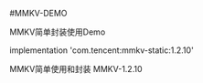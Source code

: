 #MMKV-DEMO

MMKV简单封装使用Demo

implementation 'com.tencent:mmkv-static:1.2.10'

MMKV简单使用和封装
MMKV-1.2.10